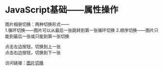 # JavaScript基础——属性操作  
图片相册切换：两种切换形式——  
1.循环切换——图片可以从最后一张跳转到第一张循环切换
2.顺序切换——图片只能到最后一张或只能到第一张切换  

点击左边按钮，切换到上一张  
点击右边按钮，切换到下一张  

访问链接：[图片切换]()
